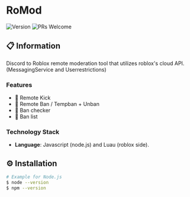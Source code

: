 # RoMod

![Version](https://img.shields.io/badge/version-1.0.0-brightgreen.svg)
![PRs Welcome](https://img.shields.io/badge/PRs-welcome-brightgreen.svg)

## 📋 Information

Discord to Roblox remote moderation tool that utilizes roblox's cloud API. (MessagingService and Userrestrictions)

### Features
- 🔧 Remote Kick
- 🔧 Remote Ban / Tempban + Unban
- 🔧 Ban checker
- 🔧 Ban list

### Technology Stack
- **Language**: Javascript (node.js) and Luau (roblox side).

## ⚙️ Installation

```bash
# Example for Node.js
$ node --version
$ npm --version
